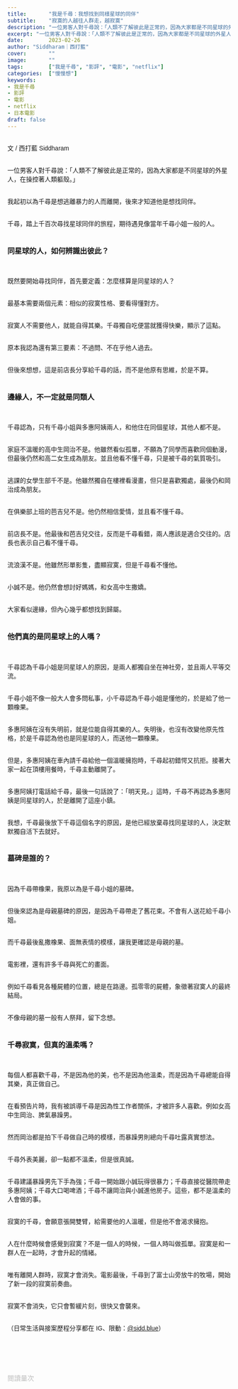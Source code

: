 ```yaml
---
title:       "我是千尋：我想找到同樣星球的同伴"
subtitle:    "寂寞的人越往人群走，越寂寞"
description: "一位男客人對千尋說：「人類不了解彼此是正常的，因為大家都是不同星球的外星人，在操控著人類軀殼。」我起初以為千尋是想逃離暴力的人而離開，後來才知道他是想找同伴..."
excerpt: "一位男客人對千尋說：「人類不了解彼此是正常的，因為大家都是不同星球的外星人，在操控著人類軀殼。」我起初以為千尋是想逃離暴力的人而離開，後來才知道他是想找同伴..."
date:        2023-02-26
author: "Siddharam｜西打藍"
cover:       ""
image:       ""
tags:        ["我是千尋", "影評", "電影", "netflix"]
categories:  ["慢慢想"]
keywords:
- 我是千尋
- 影評
- 電影
- netflix
- 日本電影
draft: false
---
```


<article style="font-family: 'Noto Sans TC', '微軟正黑體', sans-serif; font-weight: 300;">

<br>文 / 西打藍 Siddharam<br><br>

一位男客人對千尋說：「人類不了解彼此是正常的，因為大家都是不同星球的外星人，在操控著人類軀殼。」<br><br>

我起初以為千尋是想逃離暴力的人而離開，後來才知道他是想找同伴。<br><br>

千尋，踏上千百次尋找星球同伴的旅程，期待遇見像當年千尋小姐一般的人。<br><br>

<h3 class="article-h1-color">同星球的人，如何辨識出彼此？</h3><br>

既然要開始尋找同伴，首先要定義：怎麼樣算是同星球的人？<br><br>

最基本需要兩個元素：相似的寂寞性格、要看得懂對方。<br><br>

寂寞人不需要他人，就能自得其樂。千尋獨自吃便當就獲得快樂，顯示了這點。<br><br>

原本我認為還有第三要素：不過問、不在乎他人過去。<br><br>

但後來想想，這是前店長分享給千尋的話，而不是他原有思維，於是不算。<br><br>


<h3 class="article-h1-color">邊緣人，不一定就是同類人</h3><br>

千尋認為，只有千尋小姐與多惠阿姨兩人，和他住在同個星球，其他人都不是。<br><br>

家庭不溫暖的高中生岡治不是。他雖然看似孤單，不願為了同學而喜歡同個動漫，但最後仍然和高二女生成為朋友。並且他看不懂千尋，只是被千尋的氣質吸引。<br><br>

逃課的女學生部千不是。他雖然獨自在樓裡看漫畫，但只是喜歡獨處，最後仍和岡治成為朋友。<br><br>

在俱樂部上班的芭吉兒不是。他仍然相信愛情，並且看不懂千尋。<br><br>

前店長不是。他最後和芭吉兒交往，反而是千尋看錯，兩人應該是適合交往的。店長也表示自己看不懂千尋。<br><br>

流浪漢不是。他雖然形單影隻，盡顯寂寞，但是千尋看不懂他。<br><br>

小誠不是。他仍然會想討好媽媽，和女高中生撒嬌。<br><br>

大家看似邊緣，但內心幾乎都想找到歸屬。<br><br>

<h3 class="article-h1-color">他們真的是同星球上的人嗎？</h3><br>

千尋認為千尋小姐是同星球人的原因，是兩人都獨自坐在神社旁，並且兩人平等交流。<br><br>

千尋小姐不像一般大人會多問私事，小千尋認為千尋小姐是懂他的，於是給了他一顆橡果。<br><br>

多惠阿姨在沒有失明前，就是位能自得其樂的人。失明後，也沒有改變他原先性格，於是千尋認為他也是同星球的人，而送他一顆橡果。<br><br>

但是，多惠阿姨在車內請千尋給他一個溫暖擁抱時，千尋起初錯愕又抗拒。接著大家一起在頂樓用餐時，千尋主動離開了。<br><br>

多惠阿姨打電話給千尋，最後一句話說了：「明天見。」這時，千尋不再認為多惠阿姨是同星球的人，於是離開了這座小鎮。<br><br>

我想，千尋最後放下千尋這個名字的原因，是他已經放棄尋找同星球的人，決定默默獨自活下去就好。<br><br>

<h3 class="article-h1-color">墓碑是誰的？</h3><br>

因為千尋帶橡果，我原以為是千尋小姐的墓碑。<br><br>

但後來認為是母親墓碑的原因，是因為千尋帶走了舊花束。不會有人送花給千尋小姐。<br><br>

而千尋最後亂撒橡果、面無表情的模樣，讓我更確認是母親的墓。<br><br>

電影裡，還有許多千尋與死亡的畫面。<br><br>

例如千尋看見各種屍體的位置，總是在路邊。孤零零的屍體，象徵著寂寞人的最終結局。<br><br>

不像母親的墓一般有人祭拜，留下念想。<br><br>


<h3 class="article-h1-color">千尋寂寞，但真的溫柔嗎？</h3><br>

每個人都喜歡千尋，不是因為他的美，也不是因為他溫柔，而是因為千尋總能自得其樂，真正做自己。<br><br>

在看預告片時，我有被誤導千尋是因為性工作者關係，才被許多人喜歡。例如女高中生岡治、脾氣暴躁男。<br><br>

然而岡治都是拍下千尋做自己時的模樣，而暴躁男則總向千尋吐露真實想法。<br><br>

千尋外表美麗，卻一點都不溫柔，但是很真誠。<br><br>

千尋建議暴躁男先下手為強；千尋一開始跟小誠玩得很暴力；千尋直接從醫院帶走多惠阿姨；千尋大口喝啤酒；千尋不讓岡治與小誠進他房子。這些，都不是溫柔的人會做的事。<br><br>

寂寞的千尋，會願意張開雙臂，給需要他的人溫暖，但是他不會渴求擁抱。<br><br>

人在什麼時候會感覺到寂寞？不是一個人的時候，一個人時叫做孤單。寂寞是和一群人在一起時，才會升起的情緒。<br><br>

唯有離開人群時，寂寞才會消失。電影最後，千尋到了富士山旁放牛的牧場，開始了新一段的寂寞前奏曲。<br><br>

寂寞不會消失，它只會暫緩片刻，很快又會襲來。<br><br>


（日常生活與接案歷程分享都在 IG、限動：<a href="https://www.instagram.com/sidd.blue/" target="_blank">@sidd.blue</a>）<br><br>


<!-- <h3 class="article-h1-color"></h3><br> -->





<br><br><br>

</article>

<div style="color: #bfbfbf; font-size: 15px;" id="busuanzi_container_page_pv">
  閱讀量<span id="busuanzi_value_page_pv"></span>次
</div>

<script src="../../js/post.js"></script>





